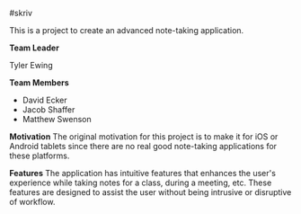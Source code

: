#skriv

This is a project to create an advanced note-taking application.

**Team Leader**

Tyler Ewing

**Team Members**

* David Ecker
* Jacob Shaffer
* Matthew Swenson

**Motivation**
The original motivation for this project is to make it for iOS or Android tablets since there are no real good note-taking applications for these platforms.

**Features**
The application has intuitive features that enhances the user's experience while taking notes for a class, during a meeting, etc. These features are designed to assist the user without being intrusive or disruptive of workflow.


